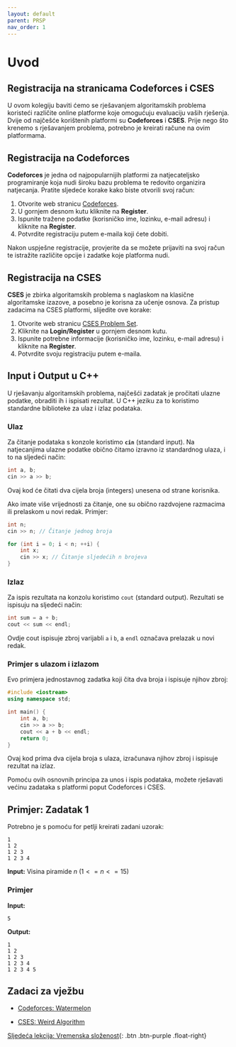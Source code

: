 ```yaml
---
layout: default
parent: PRSP
nav_order: 1
---
```


# Uvod

## Registracija na stranicama Codeforces i CSES

U ovom kolegiju baviti ćemo se rješavanjem algoritamskih problema koristeći različite online platforme koje omogućuju evaluaciju vaših rješenja. Dvije od najčešće korištenih platformi su **Codeforces** i **CSES**. Prije nego što krenemo s rješavanjem problema, potrebno je kreirati račune na ovim platformama.

## Registracija na Codeforces

**Codeforces** je jedna od najpopularnijih platformi za natjecateljsko programiranje koja nudi široku bazu problema te redovito organizira natjecanja. Pratite sljedeće korake kako biste otvorili svoj račun:

1. Otvorite web stranicu [Codeforces](https://codeforces.com/).
2. U gornjem desnom kutu kliknite na **Register**.
3. Ispunite tražene podatke (korisničko ime, lozinku, e-mail adresu) i kliknite na **Register**.
4. Potvrdite registraciju putem e-maila koji ćete dobiti.

Nakon uspješne registracije, provjerite da se možete prijaviti na svoj račun te istražite različite opcije i zadatke koje platforma nudi.

## Registracija na CSES

**CSES** je zbirka algoritamskih problema s naglaskom na klasične algoritamske izazove, a posebno je korisna za učenje osnova. Za pristup zadacima na CSES platformi, slijedite ove korake:

1. Otvorite web stranicu [CSES Problem Set](https://cses.fi/problemset/).
2. Kliknite na **Login/Register** u gornjem desnom kutu.
3. Ispunite potrebne informacije (korisničko ime, lozinku, e-mail adresu) i kliknite na **Register**.
4. Potvrdite svoju registraciju putem e-maila.

## Input i Output u C++

U rješavanju algoritamskih problema, najčešći zadatak je pročitati ulazne podatke, obraditi ih i ispisati rezultat. U C++ jeziku za to koristimo standardne biblioteke za ulaz i izlaz podataka.

### Ulaz

Za čitanje podataka s konzole koristimo **`cin`** (standard input). Na natjecanjima ulazne podatke obično čitamo izravno iz standardnog ulaza, i to na sljedeći način:

```cpp
int a, b;
cin >> a >> b;
```

Ovaj kod će čitati dva cijela broja (integers) unesena od strane korisnika.

Ako imate više vrijednosti za čitanje, one su obično razdvojene razmacima ili prelaskom u novi redak. Primjer:

```cpp
int n;
cin >> n; // Čitanje jednog broja

for (int i = 0; i < n; ++i) {
    int x;
    cin >> x; // Čitanje sljedećih n brojeva
}
```

### Izlaz

Za ispis rezultata na konzolu koristimo `cout` (standard output). Rezultati se ispisuju na sljedeći način:

```cpp
int sum = a + b;
cout << sum << endl;
```

Ovdje cout ispisuje zbroj varijabli `a` i `b`, a `endl` označava prelazak u novi redak.

### Primjer s ulazom i izlazom

Evo primjera jednostavnog zadatka koji čita dva broja i ispisuje njihov zbroj:

```cpp
#include <iostream>
using namespace std;

int main() {
    int a, b;
    cin >> a >> b;
    cout << a + b << endl;
    return 0;
}
```

Ovaj kod prima dva cijela broja s ulaza, izračunava njihov zbroj i ispisuje rezultat na izlaz.

Pomoću ovih osnovnih principa za unos i ispis podataka, možete rješavati većinu zadataka s platformi poput Codeforces i CSES.

## Primjer: Zadatak 1

Potrebno je s pomoću for petlji kreirati zadani uzorak:

```text
1 
1 2 
1 2 3 
1 2 3 4 
```

**Input:** Visina piramide $n$ $(1 <= n <= 15)$

### Primjer

**Input:**

```text
5
```

**Output:**

```text
1 
1 2 
1 2 3 
1 2 3 4 
1 2 3 4 5
```

## Zadaci za vježbu

- [Codeforces: Watermelon](https://codeforces.com/problemset/problem/4/A)

- [CSES: Weird Algorithm](https://cses.fi/problemset/task/1068)


[Sljedeća lekcija: Vremenska složenost](../vremenska-slozenost){: .btn .btn-purple .float-right}
